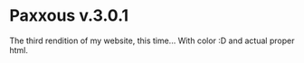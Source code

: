 # Paxxous v.3.0.1

The third rendition of my website, this time... With color :D and actual proper html.